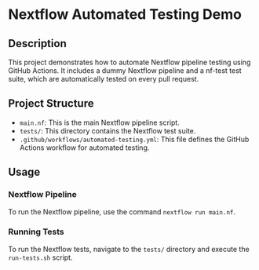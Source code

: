 # Nextflow Automated Testing Demo

## Description

This project demonstrates how to automate Nextflow pipeline testing using GitHub Actions. It includes a dummy Nextflow pipeline and a nf-test test suite, which are automatically tested on every pull request.

## Project Structure

- `main.nf`: This is the main Nextflow pipeline script.
- `tests/`: This directory contains the Nextflow test suite.
- `.github/workflows/automated-testing.yml`: This file defines the GitHub Actions workflow for automated testing.

## Usage

### Nextflow Pipeline

To run the Nextflow pipeline, use the command `nextflow run main.nf`.

### Running Tests

To run the Nextflow tests, navigate to the `tests/` directory and execute the `run-tests.sh` script.




